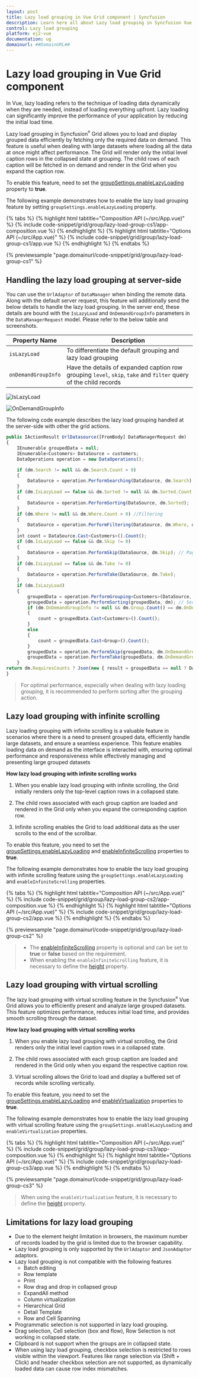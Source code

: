 ```yaml
---
layout: post
title: Lazy load grouping in Vue Grid component | Syncfusion
description: Learn here all about Lazy load grouping in Syncfusion Vue Grid component of Syncfusion Essential JS 2 and more.
control: Lazy load grouping 
platform: ej2-vue
documentation: ug
domainurl: ##DomainURL##
---
```


# Lazy load grouping in Vue Grid component

In Vue, lazy loading refers to the technique of loading data dynamically when they are needed, instead of loading everything upfront. Lazy loading can significantly improve the performance of your application by reducing the initial load time.

Lazy load grouping in Syncfusion<sup style="font-size:70%">&reg;</sup> Grid allows you to load and display grouped data efficiently by fetching only the required data on demand. This feature is useful when dealing with large datasets where loading all the data at once might affect performance. The Grid will render only the initial level caption rows in the collapsed state at grouping. The child rows of each caption will be fetched in on demand and render in the Grid when you expand the caption row.

To enable this feature, need to set the [groupSettings.enableLazyLoading](https://ej2.syncfusion.com/vue/documentation/api/grid/groupSettings/#enablelazyloading) property to **true**.

The following example demonstrates how to enable the lazy load grouping feature by setting `groupSettings.enableLazyLoading` property.

{% tabs %}
{% highlight html tabtitle="Composition API (~/src/App.vue)" %}
{% include code-snippet/grid/group/lazy-load-group-cs1/app-composition.vue %}
{% endhighlight %}
{% highlight html tabtitle="Options API (~/src/App.vue)" %}
{% include code-snippet/grid/group/lazy-load-group-cs1/app.vue %}
{% endhighlight %}
{% endtabs %}
        
{% previewsample "page.domainurl/code-snippet/grid/group/lazy-load-group-cs1" %}

## Handling the lazy load grouping at server-side

You can use the `UrlAdaptor` of `DataManager` when binding the remote data. Along with the default server request, this feature will additionally send the below details to handle the lazy load grouping. In the server end, these details are bound with the `IsLazyLoad` and `OnDemandGroupInfo` parameters in the `DataManagerRequest` model. Please refer to the below table and screenshots.

Property Name |Description
-----|-----
`isLazyLoad` |To differentiate the default grouping and lazy load grouping
`onDemandGroupInfo` |Have the details of expanded caption row grouping `level`, `skip`, `take` and `filter` query of the child records

![IsLazyLoad](../images/islazyload.jpg)

![OnDemandGroupInfo](../images/groupinfo.jpg)

The following code example describes the lazy load grouping handled at the server-side with other the grid actions.

```ts
public IActionResult UrlDatasource([FromBody] DataManagerRequest dm)
{
    IEnumerable groupedData = null;
    IEnumerable<Customers> DataSource = customers;
    DataOperations operation = new DataOperations();

    if (dm.Search != null && dm.Search.Count > 0)
    {
        DataSource = operation.PerformSearching(DataSource, dm.Search);  //Search
    }
    if (dm.IsLazyLoad == false && dm.Sorted != null && dm.Sorted.Count > 0) //Sorting for grouping
    {
        DataSource = operation.PerformSorting(DataSource, dm.Sorted);
    }
    if (dm.Where != null && dm.Where.Count > 0) //Filtering
    {
        DataSource = operation.PerformFiltering(DataSource, dm.Where, dm.Where[0].Operator);
    }
    int count = DataSource.Cast<Customers>().Count();
    if (dm.IsLazyLoad == false && dm.Skip != 0)
    {
        DataSource = operation.PerformSkip(DataSource, dm.Skip); // Paging
    }
    if (dm.IsLazyLoad == false && dm.Take != 0)
    {
        DataSource = operation.PerformTake(DataSource, dm.Take);
    }
    if (dm.IsLazyLoad)
    {
        groupedData = operation.PerformGrouping<Customers>(DataSource, dm); // Lazy load grouping
        groupedData = operation.PerformSorting(groupedData, dm); // Sorting with Lazy load grouping
        if (dm.OnDemandGroupInfo != null && dm.Group.Count() == dm.OnDemandGroupInfo.Level)
        {
            count = groupedData.Cast<Customers>().Count();
        }
        else
        {
            count = groupedData.Cast<Group>().Count();
        }
        groupedData = operation.PerformSkip(groupedData, dm.OnDemandGroupInfo == null ? dm.Skip : dm.OnDemandGroupInfo.Skip);
        groupedData = operation.PerformTake(groupedData, dm.OnDemandGroupInfo == null ? dm.Take : dm.OnDemandGroupInfo.Take);
    }
return dm.RequiresCounts ? Json(new { result = groupedData == null ? DataSource : groupedData, count = count }) : Json(DataSource);
}
```

> For optimal performance, especially when dealing with lazy loading grouping, it is recommended to perform sorting after the grouping action.

## Lazy load grouping with infinite scrolling

Lazy loading grouping with infinite scrolling is a valuable feature in scenarios where there is a need to present grouped data, efficiently handle large datasets, and ensure a seamless experience. This feature enables loading data on demand as the interface is interacted with, ensuring optimal performance and responsiveness while effectively managing and presenting large grouped datasets

**How lazy load grouping with infinite scrolling works**

1. When you enable lazy load grouping with infinite scrolling, the Grid initially renders only the top-level caption rows in a collapsed state.

2. The child rows associated with each group caption are loaded and rendered in the Grid only when you expand the corresponding caption row.

3. Infinite scrolling enables the Grid to load additional data as the user scrolls to the end of the scrollbar.

To enable this feature, you need to set the [groupSettings.enableLazyLoading](https://ej2.syncfusion.com/vue/documentation/api/grid/groupSettings/#enablelazyloading) and [enableInfiniteScrolling](https://ej2.syncfusion.com/vue/documentation/api/grid/#enableinfinitescrolling) properties to **true**.

The following example demonstrates how to enable the lazy load grouping with infinite scrolling feature using the `groupSettings.enableLazyLoading` and `enableInfiniteScrolling` properties.

{% tabs %}
{% highlight html tabtitle="Composition API (~/src/App.vue)" %}
{% include code-snippet/grid/group/lazy-load-group-cs2/app-composition.vue %}
{% endhighlight %}
{% highlight html tabtitle="Options API (~/src/App.vue)" %}
{% include code-snippet/grid/group/lazy-load-group-cs2/app.vue %}
{% endhighlight %}
{% endtabs %}
        
{% previewsample "page.domainurl/code-snippet/grid/group/lazy-load-group-cs2" %}

> * The [enableInfiniteScrolling](https://ej2.syncfusion.com/vue/documentation/api/grid/#enableinfinitescrolling) property is optional and can be set to **true** or **false** based on the requirement.
> * When enabling the `enableInfiniteScrolling` feature, it is necessary to define the [height](https://ej2.syncfusion.com/vue/documentation/api/grid/#height) property.

## Lazy load grouping with virtual scrolling

The lazy load grouping with virtual scrolling feature in the Syncfusion<sup style="font-size:70%">&reg;</sup> Vue Grid allows you to efficiently present and analyze large grouped datasets. This feature optimizes performance, reduces initial load time, and provides smooth scrolling through the dataset. 

**How lazy load grouping with virtual scrolling works**

1. When you enable lazy load grouping with virtual scrolling, the Grid renders only the initial level caption rows in a collapsed state.

2. The child rows associated with each group caption are loaded and rendered in the Grid only when you expand the respective caption row.

3. Virtual scrolling allows the Grid to load and display a buffered set of records while scrolling vertically.

To enable this feature, you need to set the [groupSettings.enableLazyLoading](https://ej2.syncfusion.com/vue/documentation/api/grid/groupSettings/#enablelazyloading) and [enableVirtualization](https://ej2.syncfusion.com/vue/documentation/api/grid/#enablevirtualization) properties to **true**.

The following example demonstrates how to enable the lazy load grouping with virtual scrolling feature using the `groupSettings.enableLazyLoading` and `enableVirtualization` properties.

{% tabs %}
{% highlight html tabtitle="Composition API (~/src/App.vue)" %}
{% include code-snippet/grid/group/lazy-load-group-cs3/app-composition.vue %}
{% endhighlight %}
{% highlight html tabtitle="Options API (~/src/App.vue)" %}
{% include code-snippet/grid/group/lazy-load-group-cs3/app.vue %}
{% endhighlight %}
{% endtabs %}
        
{% previewsample "page.domainurl/code-snippet/grid/group/lazy-load-group-cs3" %}

> When using the `enableVirtualization` feature, it is necessary to define the [height](https://ej2.syncfusion.com/vue/documentation/api/grid/#height) property.

## Limitations for lazy load grouping

* Due to the element height limitation in browsers, the maximum number of records loaded by the grid is limited due to the browser capability.
* Lazy load grouping is only supported by the `UrlAdaptor` and `JsonAdaptor` adaptors.
* Lazy load grouping is not compatible with the following features
    * Batch editing
    * Row template
    * Print
    * Row drag and drop in collapsed group
    * ExpandAll method   
    * Column virtualization
    * Hierarchical Grid
    * Detail Template
    * Row and Cell Spanning  
* Programmatic selection is not supported  in lazy load grouping.
* Drag selection, Cell selection (box and flow), Row Selection is not working in collapsed state.
* Clipboard is not support when the groups are in collapsed state.
* When using lazy load grouping, checkbox selection is restricted to rows visible within the viewport. Features like range selection via (Shift + Click) and header checkbox selection are not supported, as dynamically loaded data can cause row index mismatches.
